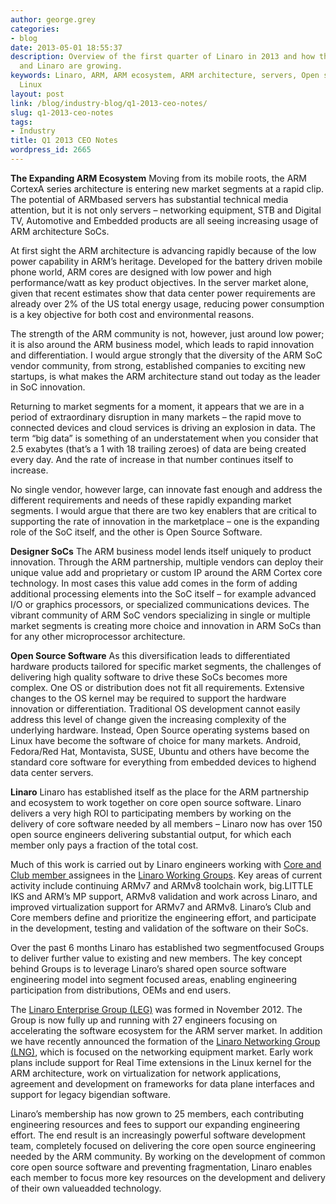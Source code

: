 ```yaml
---
author: george.grey
categories:
- blog
date: 2013-05-01 18:55:37
description: Overview of the first quarter of Linaro in 2013 and how the ARM ecosystem
  and Linaro are growing.
keywords: Linaro, ARM, ARM ecosystem, ARM architecture, servers, Open source software,
  Linux
layout: post
link: /blog/industry-blog/q1-2013-ceo-notes/
slug: q1-2013-ceo-notes
tags:
- Industry
title: Q1 2013 CEO Notes
wordpress_id: 2665
---
```


**The Expanding ARM Ecosystem**
Moving from its mobile roots, the ARM Cortex­A series architecture is entering new market segments at a rapid clip. The potential of ARM­based servers has substantial technical media attention, but it is not only servers – networking equipment, STB and Digital TV, Automotive and Embedded products are all seeing increasing usage of ARM architecture SoCs.

At first sight the ARM architecture is advancing rapidly because of the low power capability in ARM’s heritage. Developed for the battery driven mobile phone world, ARM cores are designed with low power and high performance/watt as key product objectives. In the server market alone, given that recent estimates show that data center power requirements are already over 2% of the US total energy usage, reducing power consumption is a key objective for both cost and environmental reasons.

The strength of the ARM community is not, however, just around low power; it is also around the ARM business model, which leads to rapid innovation and differentiation. I would argue strongly that the diversity of the ARM SoC vendor community, from strong, established companies to exciting new startups, is what makes the ARM architecture stand out today as the leader in SoC innovation.

Returning to market segments for a moment, it appears that we are in a period of extraordinary disruption in many markets – the rapid move to connected devices and cloud services is driving an explosion in data. The term “big data” is something of an understatement when you consider that 2.5 exabytes (that’s a 1 with 18 trailing zeroes) of data are being created every day. And the rate of increase in that number continues itself to increase.

No single vendor, however large, can innovate fast enough and address the different requirements and needs of these rapidly expanding market segments. I would argue that there are two key enablers that are critical to supporting the rate of innovation in the marketplace – one is the expanding role of the SoC itself, and the other is Open Source Software.

**Designer SoCs** The ARM business model lends itself uniquely to product innovation. Through the ARM partnership, multiple vendors can deploy their unique value add and proprietary or custom IP around the ARM Cortex core technology. In most cases this value add comes in the form of adding additional processing elements into the SoC itself – for example advanced I/O or graphics processors, or specialized communications devices. The vibrant community of ARM SoC vendors specializing in single or multiple market segments is creating more choice and innovation in ARM SoCs than for any other microprocessor architecture.

**Open Source Software** As this diversification leads to differentiated hardware products tailored for specific market segments, the challenges of delivering high quality software to drive these SoCs becomes more complex. One OS or distribution does not fit all requirements. Extensive changes to the OS kernel may be required to support the hardware innovation or differentiation. Traditional OS development cannot easily address this level of change given the increasing complexity of the underlying hardware. Instead, Open Source operating systems based on Linux have become the software of choice for many markets. Android, Fedora/Red Hat, Montavista, SUSE, Ubuntu and others have become the standard core software for everything from embedded devices to high­end data center servers.

**Linaro** Linaro has established itself as the place for the ARM partnership and ecosystem to work together on core open source software. Linaro delivers a very high ROI to participating members by working on the delivery of core software needed by all members – Linaro now has over 150 open source engineers delivering substantial output, for which each member only pays a fraction of the total cost.

Much of this work is carried out by Linaro engineers working with [Core and Club member ](/members)assignees in the [Linaro Working Groups](https://wiki.linaro.org/WorkingGroups). Key areas of current activity include continuing ARMv7 and ARMv8 toolchain work, big.LITTLE IKS and ARM’s MP support, ARMv8 validation and work across Linaro, and improved virtualization support for ARMv7 and ARMv8. Linaro’s Club and Core members define and prioritize the engineering effort, and participate in the development, testing and validation of the software on their SoCs.

Over the past 6 months Linaro has established two segment­focused Groups to deliver further value to existing and new members. The key concept behind Groups is to leverage Linaro’s shared open source software engineering model into segment focused areas, enabling engineering participation from distributions, OEMs and end users.

The [Linaro Enterprise Group (LEG)](/engineering/leg) was formed in November 2012. The Group is now fully up and running with 27 engineers focusing on accelerating the software ecosystem for the ARM server market. In addition we have recently announced the formation of the [Linaro Networking Group (LNG)](/engineering/lng), which is focused on the networking equipment market. Early work plans include support for Real Time extensions in the Linux kernel for the ARM architecture, work on virtualization for network applications, agreement and development on frameworks for data plane interfaces and support for legacy big­endian software.

Linaro’s membership has now grown to 25 members, each contributing engineering resources and fees to support our expanding engineering effort. The end result is an increasingly powerful software development team, completely focused on delivering the core open source engineering needed by the ARM community. By working on the development of common core open source software and preventing fragmentation, Linaro enables each member to focus more key resources on the development and delivery of their own value­added technology.